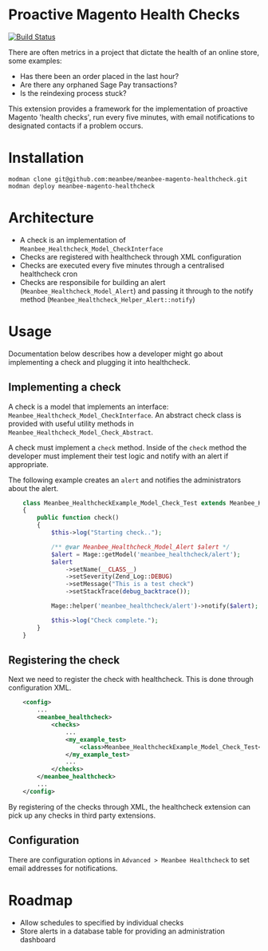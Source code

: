 # Proactive Magento Health Checks

[![Build Status](https://travis-ci.org/meanbee/meanbee-magento-healthcheck.svg)](https://travis-ci.org/meanbee/meanbee-magento-healthcheck)

There are often metrics in a project that dictate the health of an online store, some examples:

* Has there been an order placed in the last hour?
* Are there any orphaned Sage Pay transactions?
* Is the reindexing process stuck?

This extension provides a framework for the implementation of proactive Magento 'health checks', run every five minutes, with email notifications to designated contacts if a problem occurs.

# Installation

    modman clone git@github.com:meanbee/meanbee-magento-healthcheck.git
    modman deploy meanbee-magento-healthcheck

# Architecture

* A check is an implementation of `Meanbee_Healthcheck_Model_CheckInterface`
* Checks are registered with healthcheck through XML configuration
* Checks are executed every five minutes through a centralised healthcheck cron
* Checks are responsibile for building an alert (`Meanbee_Healthcheck_Model_Alert`) and passing it through to the notify method (`Meanbee_Healthcheck_Helper_Alert::notify`)

# Usage

Documentation below describes how a developer might go about implementing a check and plugging it into healthcheck.

## Implementing a check

A check is a model that implements an interface: `Meanbee_Healthcheck_Model_CheckInterface`.  An abstract check class is provided with useful utility methods in `Meanbee_Healthcheck_Model_Check_Abstract`.

A check must implement a `check` method.  Inside of the `check` method the developer must implement their test logic and notify with an alert if appropriate.

The following example creates an `alert` and notifies the administrators about the alert.

```php
    class Meanbee_HealthcheckExample_Model_Check_Test extends Meanbee_Healthcheck_Model_Check_Abstract
    {
        public function check()
        {
            $this->log("Starting check..");

            /** @var Meanbee_Healthcheck_Model_Alert $alert */
            $alert = Mage::getModel('meanbee_healthcheck/alert');
            $alert
                ->setName(__CLASS__)
                ->setSeverity(Zend_Log::DEBUG)
                ->setMessage("This is a test check")
                ->setStackTrace(debug_backtrace());

            Mage::helper('meanbee_healthcheck/alert')->notify($alert);

            $this->log("Check complete.");
        }
    }
```

## Registering the check
    
Next we need to register the check with healthcheck.  This is done through configuration XML.

```xml
    <config>
        ...
        <meanbee_healthcheck>
            <checks>
                ...
                <my_example_test>
                    <class>Meanbee_HealthcheckExample_Model_Check_Test</class>
                </my_example_test>
                ...
            </checks>
        </meanbee_healthcheck>
        ...
    </config>
```

By registering of the checks through XML, the healthcheck extension can pick up any checks in third party extensions.


## Configuration

There are configuration options in `Advanced > Meanbee Healthcheck` to set email addresses for notifications.

# Roadmap

* Allow schedules to specified by individual checks
* Store alerts in a database table for providing an administration dashboard
